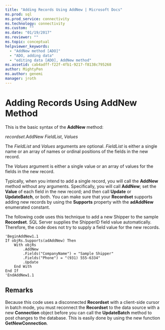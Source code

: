 ```yaml
---
title: "Adding Records Using AddNew | Microsoft Docs"
ms.prod: sql
ms.prod_service: connectivity
ms.technology: connectivity
ms.custom: ""
ms.date: "01/19/2017"
ms.reviewer: ""
ms.topic: conceptual
helpviewer_keywords:
  - "AddNew method [ADO]"
  - "ADO, adding data"
  - "editing data [ADO], AddNew method"
ms.assetid: cab4adff-f22f-4fb1-9217-f8138c795268
author: MightyPen
ms.author: genemi
manager: jroth
---
```

# Adding Records Using AddNew Method
This is the basic syntax of the **AddNew** method:

 *recordset*.AddNew *FieldList*, *Values*

 The *FieldList* and *Values* arguments are optional. *FieldList* is either a single name or an array of names or ordinal positions of the fields in the new record.

 The *Values* argument is either a single value or an array of values for the fields in the new record.

 Typically, when you intend to add a single record, you will call the **AddNew** method without any arguments. Specifically, you will call **AddNew**; set the **Value** of each field in the new record; and then call **Update** or **UpdateBatch**, or both. You can make sure that your **Recordset** supports adding new records by using the **Supports** property with the **adAddNew** enumerated constant.

 The following code uses this technique to add a new Shipper to the sample **Recordset**. SQL Server supplies the ShipperID field value automatically. Therefore, the code does not try to supply a field value for the new records.

```
'BeginAddNew1.1
If objRs.Supports(adAddNew) Then
    With objRs
        .AddNew
        .Fields("CompanyName") = "Sample Shipper"
        .Fields("Phone") = "(931) 555-6334"
        .Update
    End With
End If
'EndAddNew1.1
```

## Remarks
 Because this code uses a disconnected **Recordset** with a client-side cursor in batch mode, you must reconnect the **Recordset** to the data source with a new **Connection** object before you can call the **UpdateBatch** method to post changes to the database. This is easily done by using the new function **GetNewConnection**.
